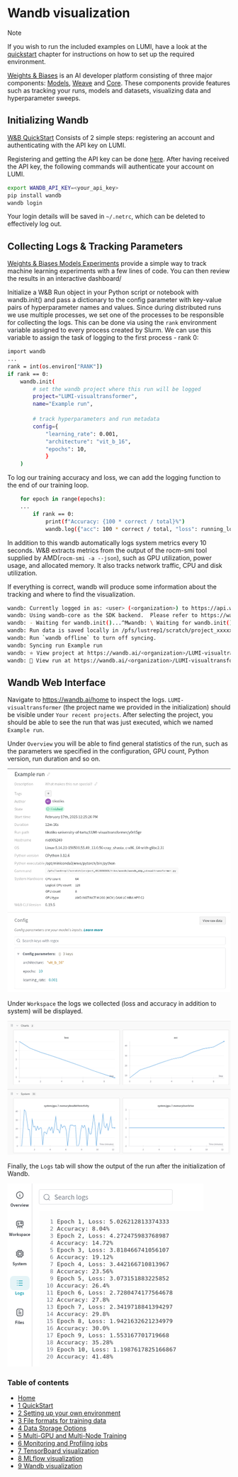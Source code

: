 # Wandb visualization

> [!NOTE]  
> If you wish to run the included examples on LUMI, have a look at the [quickstart](../quickstart/README.md) chapter for instructions on how to set up the required environment.

[Weights & Biases](https://docs.wandb.ai/guides) is an AI developer platform consisting of three major components: [Models](https://docs.wandb.ai/guides/models/), [Weave](https://wandb.github.io/weave/) and [Core](https://docs.wandb.ai/guides/core/). These components provide features such as tracking your runs, models and datasets, visualizing data and hyperparameter sweeps.


## Initializing Wandb

[W&B QuickStart](https://docs.wandb.ai/quickstart/) Consists of 2 simple steps: registering an account and authenticating with the API key on LUMI.

Registering and getting the API key can be done [here](https://wandb.ai/authorize). After having received the API key, the following commands will authenticate your account on LUMI.

```bash
export WANDB_API_KEY=<your_api_key>
pip install wandb
wandb login
```

Your login details will be saved in `~/.netrc`, which can be deleted to effectively log out.

## Collecting Logs & Tracking Parameters

[Weights & Biases Models Experiments](https://docs.wandb.ai/guides/track/) provide a simple way to track machine learning experiments with a few lines of code. You can then review the results in an interactive dashboard/

Initialize a W&B Run object in your Python script or notebook with wandb.init() and pass a dictionary to the config parameter with key-value pairs of hyperparameter names and values. Since during distributed runs we use  multiple processes, we set one of the processes to be responsible for collecting the logs. This can be done via using the `rank` environment variable assigned to every process created by Slurm. We can use this variable to assign the task of logging to the first process - rank 0:
```bash
import wandb
...
rank = int(os.environ["RANK"])
if rank == 0:
    wandb.init(
        # set the wandb project where this run will be logged
        project="LUMI-visualtransformer",
        name="Example run",

        # track hyperparameters and run metadata
        config={
            "learning_rate": 0.001,
            "architecture": "vit_b_16",
            "epochs": 10,
            }
    )

```

To log our training accuracy and loss, we can add the logging function to the end of our training loop.

```bash
    for epoch in range(epochs):
    ...
        if rank == 0:
            print(f"Accuracy: {100 * correct / total}%")
            wandb.log({"acc": 100 * correct / total, "loss": running_loss/len(train_loader)})
```

In addition to this wandb automatically logs system metrics every 10 seconds. W&B extracts metrics from the output of the rocm-smi tool supplied by AMD(`rocm-smi -a --json`), such as GPU utilization, power usage, and allocated memory. It also tracks network traffic, CPU and disk utilization.

If everything is correct, wandb will produce some information about the tracking and where to find the visualization.
```bash
wandb: Currently logged in as: <user> (<organization>) to https://api.wandb.ai. Use `wandb login --relogin` to force relogin
wandb: Using wandb-core as the SDK backend.  Please refer to https://wandb.me/wandb-core for more information.
wandb: - Waiting for wandb.init()...^Mwandb: \ Waiting for wandb.init()...^Mwandb: Tracking run with wandb version 0.19.5
wandb: Run data is saved locally in /pfs/lustrep1/scratch/project_xxxxxxxxx/dir/wandb/wandb/run-20250217_125546-0ztzgx0x
wandb: Run `wandb offline` to turn off syncing.
wandb: Syncing run Example run
wandb: ⭐️ View project at https://wandb.ai/<organization>/LUMI-visualtransformer
wandb: 🚀 View run at https://wandb.ai/<organization>/LUMI-visualtransformer/runs/0ztzgx0x

```


## Wandb Web Interface

Navigate to https://wandb.ai/home to inspect the logs. `LUMI-visualtransformer` (the project name we provided in the initialization) should be visible under `Your recent projects`. After selecting the project, you should be able to see the run that was just executed, which we named `Example run`. 

Under `Overview` you will be able to find general statistics of the run, such as the parameters we specified in the configuration, GPU count, Python version, run duration and so on.

![Wandb Overview](../assets/images/wandb_overview.png)

Under `Workspace` the logs we collected (loss and accuracy in addition to system) will be displayed.

![Wandb Workspace](../assets/images/wandb_workspace.png)

Finally, the `Logs` tab will show the output of the run after the initialization of Wandb. 

![Wandb Logs](../assets/images/wandb_logs.png)

### Table of contents

- [Home](..#readme)
- [1 QuickStart](https://github.com/Lumi-supercomputer/LUMI-AI-Guide/tree/main/1-quickstart#readme)
- [2 Setting up your own environment](https://github.com/Lumi-supercomputer/LUMI-AI-Guide/tree/main/2-setting-up-environment#readme)
- [3 File formats for training data](https://github.com/Lumi-supercomputer/LUMI-AI-Guide/tree/main/3-file-formats#readme)
- [4 Data Storage Options](https://github.com/Lumi-supercomputer/LUMI-AI-Guide/tree/main/4-data-storage#readme)
- [5 Multi-GPU and Multi-Node Training](https://github.com/Lumi-supercomputer/LUMI-AI-Guide/tree/main/5-multi-gpu-and-node#readme)
- [6 Monitoring and Profiling jobs](https://github.com/Lumi-supercomputer/LUMI-AI-Guide/tree/main/6-monitoring-and-profiling#readme)
- [7 TensorBoard visualization](https://github.com/Lumi-supercomputer/LUMI-AI-Guide/tree/main/7-TensorBoard-visualization#readme)
- [8 MLflow visualization](https://github.com/Lumi-supercomputer/LUMI-AI-Guide/tree/main/8-MLflow-visualization#readme)
- [9 Wandb visualization](https://github.com/Lumi-supercomputer/LUMI-AI-Guide/tree/main/9-Wandb-visualization#readme)
